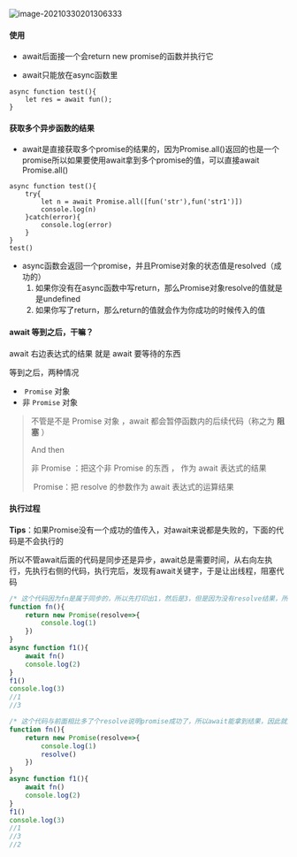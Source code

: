 ![image-20210330201306333](C:\Users\Mloong\AppData\Roaming\Typora\typora-user-images\image-20210330201306333.png)

#### 使用

- await后面接一个会return new promise的函数并执行它

- await只能放在async函数里

```
async function test(){
	let res = await fun();
}
```

#### 获取多个异步函数的结果

- await是直接获取多个promise的结果的，因为Promise.all()返回的也是一个promise所以如果要使用await拿到多个promise的值，可以直接await Promise.all()

```
async function test(){
    try{
        let n = await Promise.all([fun('str'),fun('str1')])
        console.log(n)
    }catch(error){
        console.log(error)
    }
}
test()
```

- async函数会返回一个promise，并且Promise对象的状态值是resolved（成功的）
  1. 如果你没有在async函数中写return，那么Promise对象resolve的值就是是undefined
  2. 如果你写了return，那么return的值就会作为你成功的时候传入的值

#### await 等到之后，干嘛？

await 右边表达式的结果 就是 await 要等待的东西

等到之后，两种情况

- ​	 `Promise` 对象
- 非 `Promise` 对象

> 不管是不是 Promise 对象 ，await 都会暂停函数内的后续代码（称之为 **阻塞** ）
>
> And then 
>
> 非 Promise ：把这个非 Promise 的东西 ， 作为 await 表达式的结果
>
> ​	 Promise：把 resolve 的参数作为 await 表达式的运算结果

#### 执行过程

**Tips**：如果Promise没有一个成功的值传入，对await来说都是失败的，下面的代码是不会执行的

所以不管await后面的代码是同步还是异步，await总是需要时间，从右向左执行，先执行右侧的代码，执行完后，发现有await关键字，于是让出线程，阻塞代码

```js
/* 这个代码因为fn是属于同步的，所以先打印出1，然后是3，但是因为没有resolve结果，所以await拿不到值，因此不会打印2 */
function fn(){
    return new Promise(resolve=>{
        console.log(1)
    })
}
async function f1(){
    await fn()
    console.log(2)
}
f1()
console.log(3)
//1
//3
```

```js
/* 这个代码与前面相比多了个resolve说明promise成功了，所以await能拿到结果，因此就是1 3 2 */
function fn(){
    return new Promise(resolve=>{
        console.log(1)
        resolve()
    })
}
async function f1(){
    await fn()
    console.log(2)
}
f1()
console.log(3)
//1
//3
//2
```

